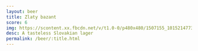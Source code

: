 ```yaml
---
layout: beer
title: Zlaty bazant
score: 6
img: https://scontent.xx.fbcdn.net/v/t1.0-0/p480x480/1507155_10152147733883745_1859906756_n.jpg?oh=533ff561dccab7d17ecd70a4641d97be&oe=5911C1D8
desc: A tasteless Slovakian lager
permalink: /beer/:title.html
---
```


